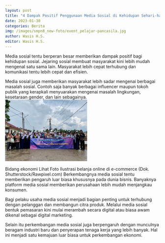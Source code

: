 ```yaml
---
layout: post
title: "4 Dampak Positif Penggunaan Media Sosial di Kehidupan Sehari-hari"
date: 2023-01-30
categories: Berita
img: /images/smpn8_new-foto/event_pelajar-pancasila.jpg 
author: Wasis H.S.
editor: Wasis H.S.
---
```


Media sosial tentu berperan besar memberikan dampak positif bagi kehidupan sosial. Jejaring sosial membuat masyarakat kini lebih mudah mengenal satu sama lain. Masyarakat lebih cepat terhubung dan komunikasi tentu lebih cepat dan efisien. 

Media sosial juga memberikan masyarakat lebih sadar mengenai berbagai masalah sosial. Contoh saja banyak berbagai influencer maupun tokoh publik yang kerapkali menyuarakan mengenai masalah lingkungan, kesetaraan gender, dan lain sebagainya. 
<img src="/images/smpn8_new-foto/event_pelajar-pancasila.jpg" style="height: 200px; width: auto;" >

Bidang ekonomi Lihat Foto Ilustrasi belanja online di e-commerce (Dok. Shutterstock/Rawpixel.com) Berkembangnya media sosial tentu memberikan pengaruh luar biasa khususnya pada dunia bisnis. Banyaknya platform media sosial memberikan perusahaan lebih mudah menjangkau konsumen.

Bagi pelaku usaha media sosial menjadi bagian penting untuk terhubung dengan pelanggan dan membangun citra produk. Melalui media sosial bentuk pemasaran kini mulai merambah secara digital atau biasa awam dikenal sebagai digital marketing.

Selain itu perkembangan media sosial juga berpengaruh dengan munculnya beragam industri baru dan penyerapan tenaga kerja yang lebih banyak. Hal ini menjadi satu kemajuan luar biasa untuk perkembangan ekonomi. 